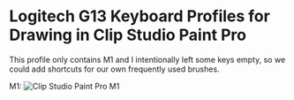 # Logitech G13 Keyboard Profiles for Drawing in Clip Studio Paint Pro

This profile only contains M1 and I intentionally left some keys empty, so we could add shortcuts for our own frequently used brushes.

M1:
![Clip Studio Paint Pro M1](https://github.com/r12f/LogitechG13Profiles/raw/master/ClipStudioPaintPro/M1.png)
